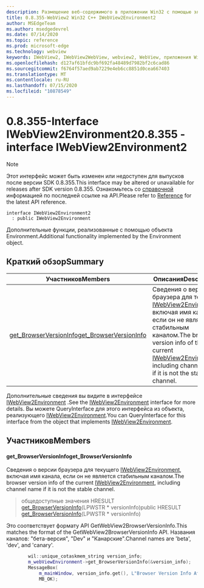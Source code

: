```yaml
---
description: Размещение веб-содержимого в приложении Win32 с помощью элемента управления Microsoft Edge WebView2
title: 0.8.355-WebView2 Win32 C++ IWebView2Environment2
author: MSEdgeTeam
ms.author: msedgedevrel
ms.date: 07/14/2020
ms.topic: reference
ms.prod: microsoft-edge
ms.technology: webview
keywords: IWebView2, IWebView2WebView, webview2, WebView, приложения Win32, Win32, EDGE
ms.openlocfilehash: d127af61bfdc9bf692fa48489d7982bf2c6cad86
ms.sourcegitcommit: f6764f57aed9ab7229e4eb6cc8851d0cea667403
ms.translationtype: MT
ms.contentlocale: ru-RU
ms.lasthandoff: 07/15/2020
ms.locfileid: "10878549"
---
```

# <span data-ttu-id="cbc47-104">0.8.355-Interface IWebView2Environment2</span><span class="sxs-lookup"><span data-stu-id="cbc47-104">0.8.355 - interface IWebView2Environment2</span></span> 

> [!NOTE]
> <span data-ttu-id="cbc47-105">Этот интерфейс может быть изменен или недоступен для выпусков после версии SDK 0.8.355.</span><span class="sxs-lookup"><span data-stu-id="cbc47-105">This interface may be altered or unavailable for releases after SDK version 0.8.355.</span></span> <span data-ttu-id="cbc47-106">Ознакомьтесь со [справочной](../../../webview2-api-reference.md) информацией по последней ссылке на API.</span><span class="sxs-lookup"><span data-stu-id="cbc47-106">Please refer to [Reference](../../../webview2-api-reference.md) for the latest API reference.</span></span>

```
interface IWebView2Environment2
  : public IWebView2Environment
```

<span data-ttu-id="cbc47-107">Дополнительные функции, реализованные с помощью объекта Environment.</span><span class="sxs-lookup"><span data-stu-id="cbc47-107">Additional functionality implemented by the Environment object.</span></span>

## <span data-ttu-id="cbc47-108">Краткий обзор</span><span class="sxs-lookup"><span data-stu-id="cbc47-108">Summary</span></span>

 <span data-ttu-id="cbc47-109">Участников</span><span class="sxs-lookup"><span data-stu-id="cbc47-109">Members</span></span>                        | <span data-ttu-id="cbc47-110">Описания</span><span class="sxs-lookup"><span data-stu-id="cbc47-110">Descriptions</span></span>
--------------------------------|---------------------------------------------
[<span data-ttu-id="cbc47-111">get_BrowserVersionInfo</span><span class="sxs-lookup"><span data-stu-id="cbc47-111">get_BrowserVersionInfo</span></span>](#get_browserversioninfo) | <span data-ttu-id="cbc47-112">Сведения о версии браузера для текущего [IWebView2Environment](IWebView2Environment.md), включая имя канала, если он не является стабильным каналом.</span><span class="sxs-lookup"><span data-stu-id="cbc47-112">The browser version info of the current [IWebView2Environment](IWebView2Environment.md), including channel name if it is not the stable channel.</span></span>

<span data-ttu-id="cbc47-113">Дополнительные сведения вы видите в интерфейсе [IWebView2Environment](IWebView2Environment.md) .</span><span class="sxs-lookup"><span data-stu-id="cbc47-113">See the [IWebView2Environment](IWebView2Environment.md) interface for more details.</span></span> <span data-ttu-id="cbc47-114">Вы можете QueryInterface для этого интерфейса из объекта, реализующего [IWebView2Environment](IWebView2Environment.md).</span><span class="sxs-lookup"><span data-stu-id="cbc47-114">You can QueryInterface for this interface from the object that implements [IWebView2Environment](IWebView2Environment.md).</span></span>

## <span data-ttu-id="cbc47-115">Участников</span><span class="sxs-lookup"><span data-stu-id="cbc47-115">Members</span></span>

#### <span data-ttu-id="cbc47-116">get_BrowserVersionInfo</span><span class="sxs-lookup"><span data-stu-id="cbc47-116">get_BrowserVersionInfo</span></span> 

<span data-ttu-id="cbc47-117">Сведения о версии браузера для текущего [IWebView2Environment](IWebView2Environment.md), включая имя канала, если он не является стабильным каналом.</span><span class="sxs-lookup"><span data-stu-id="cbc47-117">The browser version info of the current [IWebView2Environment](IWebView2Environment.md), including channel name if it is not the stable channel.</span></span>

> <span data-ttu-id="cbc47-118">общедоступные значения HRESULT [get_BrowserVersionInfo](#get_browserversioninfo)(LPWSTR \* versionInfo)</span><span class="sxs-lookup"><span data-stu-id="cbc47-118">public HRESULT [get_BrowserVersionInfo](#get_browserversioninfo)(LPWSTR \* versionInfo)</span></span>

<span data-ttu-id="cbc47-119">Это соответствует формату API GetWebView2BrowserVersionInfo.</span><span class="sxs-lookup"><span data-stu-id="cbc47-119">This matches the format of the GetWebView2BrowserVersionInfo API.</span></span> <span data-ttu-id="cbc47-120">Названия каналов: "бета-версия", "Dev" и "Канарские".</span><span class="sxs-lookup"><span data-stu-id="cbc47-120">Channel names are 'beta', 'dev', and 'canary'.</span></span>

```cpp
        wil::unique_cotaskmem_string version_info;
        m_webViewEnvironment->get_BrowserVersionInfo(&version_info);
        MessageBox(
            m_mainWindow, version_info.get(), L"Browser Version Info After WebView Creation",
            MB_OK);
```

